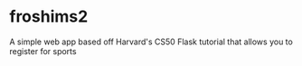 # froshims2
A simple web app based off Harvard's CS50 Flask tutorial that allows you to register for sports
